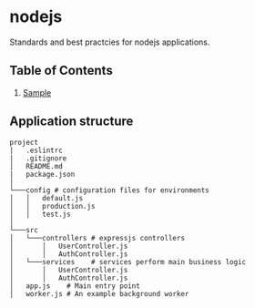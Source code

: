 # nodejs
Standards and best practcies for nodejs applications.


## Table of Contents

1. [Sample](#Sample)



## Application structure
```
project
|   .eslintrc
|   .gitignore
│   README.md 
|   package.json
│
└───config # configuration files for environments
│   │   default.js
│   │   production.js
│   │   test.js
│   
└───src
│   └───controllers # expressjs controllers
│       │   UserController.js
│       │   AuthController.js
│   └───services    # services perform main business logic
│       │   UserController.js
│       │   AuthController.js
│   app.js    # Main entry point
│   worker.js # An example background worker
```
